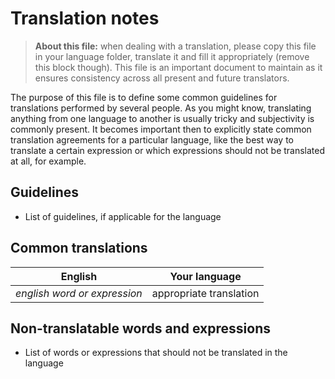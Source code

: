 # Translation notes

> **About this file:** when dealing with a translation, please copy this file in your language folder, translate it and fill it appropriately (remove this block though). This file is an important document to maintain as it ensures consistency across all present and future translators.

The purpose of this file is to define some common guidelines for translations performed by several people. As you might know, translating anything from one language to another is usually tricky and subjectivity is commonly present. It becomes important then to explicitly state common translation agreements for a particular language, like the best way to translate a certain expression or which expressions should not be translated at all, for example.

## Guidelines

* List of guidelines, if applicable for the language

## Common translations

| English                      | Your language           |
|------------------------------|-------------------------|
| _english word or expression_ | appropriate translation | 

## Non-translatable words and expressions

* List of words or expressions that should not be translated in the language
